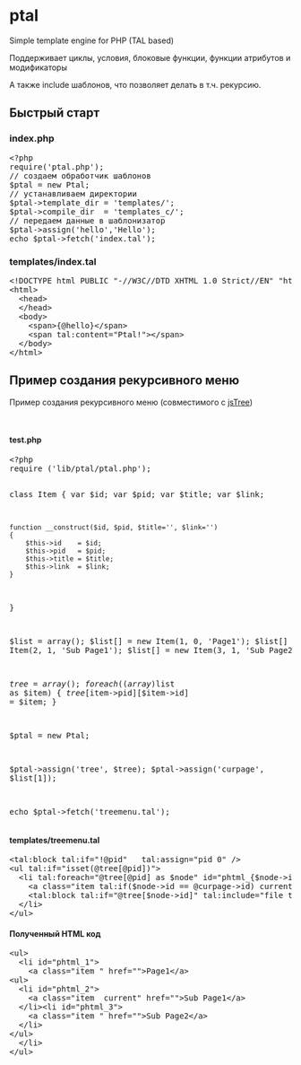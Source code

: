 # ptal
Simple template engine for PHP (TAL based)

Поддерживает циклы, условия, блоковые функции, функции атрибутов и модификаторы

А также include шаблонов, что позволяет делать в т.ч. рекурсию.


<h2>Быстрый старт</h2>


<h3>
	index.php</h3>
<pre class="brush:php;ruler:true;highlight: [1];">&lt;?php
require(&#39;ptal.php&#39;);
// создаем обработчик шаблонов
$ptal = new Ptal;
// устанавливаем директории
$ptal-&gt;template_dir = &#39;templates/&#39;;
$ptal-&gt;compile_dir  = &#39;templates_c/&#39;;
// передаем данные в шаблонизатор
$ptal-&gt;assign(&#39;hello&#39;,&#39;Hello&#39;);
echo $ptal-&gt;fetch(&#39;index.tal&#39;);
</pre>
<h3>
	templates/index.tal</h3>
<pre class="brush:xml;highlight: [1];">&lt;!DOCTYPE html PUBLIC &quot;-//W3C//DTD XHTML 1.0 Strict//EN&quot; &quot;http://www.w3.org/TR/xhtml1/DTD/xhtml1-strict.dtd&quot;&gt;
&lt;html&gt;
  &lt;head&gt;
  &lt;/head&gt;
  &lt;body&gt;
    &lt;span&gt;{@hello}&lt;/span&gt;
    &lt;span tal:content=&quot;Ptal!&quot;&gt;&lt;/span&gt;
  &lt;/body&gt;
&lt;/html&gt;</pre>

<h2>Пример создания рекурсивного меню</h2>
<p>
	Пример создания рекурсивного меню (совместимого с <a href="http://jstree.com/">jsTree</a>)</p>
<p>
	&nbsp;</p>
<h4>
	test.php</h4>
<pre class="brush:php;highlight: [1];">&lt;?php
require (&#39;lib/ptal/ptal.php&#39;);

class Item
{
    var $id;
    var $pid;
    var $title;
    var $link;
    
    function __construct($id, $pid, $title='', $link='')
    {
        $this->id    = $id;
        $this->pid   = $pid;
        $this->title = $title;
        $this->link  = $link;
    }
}

$list = array();
$list[] = new Item(1, 0, 'Page1');
$list[] = new Item(2, 1, 'Sub Page1');
$list[] = new Item(3, 1, 'Sub Page2');

$tree = array();
foreach ((array)$list as $item)
{
    $tree[$item->pid][$item->id] = $item;
}

$ptal = new Ptal;

$ptal->assign('tree', $tree);
$ptal->assign('curpage', $list[1]);

echo $ptal->fetch('treemenu.tal');
</pre>

<h4>
	templates/treemenu.tal</h4>
<pre class="brush:xml;">&lt;tal:block tal:if=&quot;!@pid&quot;   tal:assign=&quot;pid 0&quot; /&gt;
&lt;ul tal:if=&quot;isset(@tree[@pid])&quot;&gt;
  &lt;li tal:foreach=&quot;@tree[@pid] as $node&quot; id=&quot;phtml_{$node-&gt;id}&quot;&gt;
    &lt;a class=&quot;item tal:if($node-&gt;id == @curpage-&gt;id) current&quot; href=&quot;{$node-&gt;link}&quot;&gt;{$node-&gt;title}&lt;/a&gt;
    &lt;tal:block tal:if=&quot;@tree[$node-&gt;id]&quot; tal:include=&quot;file treemenu.tal;pid {$node-&gt;id};&quot; /&gt;    
  &lt;/li&gt;
&lt;/ul&gt;
</pre>

<h4>
	Полученный HTML код</h4>
<pre class="brush:xml;">&lt;ul&gt;
  &lt;li id=&quot;phtml_1&quot;&gt;
    &lt;a class=&quot;item &quot; href=&quot;&quot;&gt;Page1&lt;/a&gt;  
&lt;ul&gt;
  &lt;li id=&quot;phtml_2&quot;&gt;
    &lt;a class=&quot;item  current&quot; href=&quot;&quot;&gt;Sub Page1&lt;/a&gt;       
  &lt;/li&gt;&lt;li id=&quot;phtml_3&quot;&gt;
    &lt;a class=&quot;item &quot; href=&quot;&quot;&gt;Sub Page2&lt;/a&gt;       
  &lt;/li&gt;
&lt;/ul&gt;     
  &lt;/li&gt;
&lt;/ul&gt;</pre>
<p>
	&nbsp;</p>
